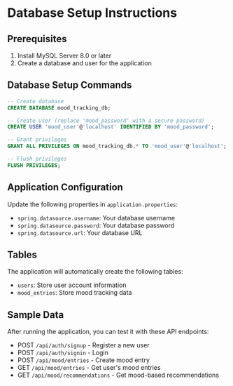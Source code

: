 # Database Setup Instructions

## Prerequisites
1. Install MySQL Server 8.0 or later
2. Create a database and user for the application

## Database Setup Commands

```sql
-- Create database
CREATE DATABASE mood_tracking_db;

-- Create user (replace 'mood_password' with a secure password)
CREATE USER 'mood_user'@'localhost' IDENTIFIED BY 'mood_password';

-- Grant privileges
GRANT ALL PRIVILEGES ON mood_tracking_db.* TO 'mood_user'@'localhost';

-- Flush privileges
FLUSH PRIVILEGES;
```

## Application Configuration
Update the following properties in `application.properties`:
- `spring.datasource.username`: Your database username
- `spring.datasource.password`: Your database password
- `spring.datasource.url`: Your database URL

## Tables
The application will automatically create the following tables:
- `users`: Store user account information
- `mood_entries`: Store mood tracking data

## Sample Data
After running the application, you can test it with these API endpoints:
- POST `/api/auth/signup` - Register a new user
- POST `/api/auth/signin` - Login
- POST `/api/mood/entries` - Create mood entry
- GET `/api/mood/entries` - Get user's mood entries
- GET `/api/mood/recommendations` - Get mood-based recommendations